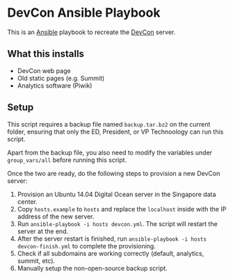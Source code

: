 # DevCon Ansible Playbook

This is an [Ansible](http://ansible.com/) playbook to recreate the [DevCon](http://devcon.ph/) server.

## What this installs

* DevCon web page
* Old static pages (e.g. Summit)
* Analytics software (Piwik)

## Setup

This script requires a backup file named `backup.tar.bz2` on the current folder, ensuring that only the ED, President, or VP Technoology can run this script.

Apart from the backup file, you also need to modify the variables under `group_vars/all` before running this script.

Once the two are ready, do the following steps to provision a new DevCon server:

1. Provision an Ubuntu 14.04 Digital Ocean server in the Singapore data center.
2. Copy `hosts.example` to `hosts` and replace the `localhost` inside with the IP address of the new server.
3. Run `ansible-playbook -i hosts devcon.yml`. The script will restart the server at the end.
4. After the server restart is finished, run `ansible-playbook -i hosts devcon-finish.yml` to complete the provisioning.
5. Check if all subdomains are working correctly (default, analytics, summit, etc).
6. Manually setup the non-open-source backup script.

